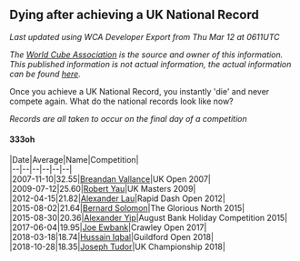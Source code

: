 ## Dying after achieving a UK National Record 

*Last updated using WCA Developer Export from Thu Mar 12 at 0611UTC*

*The [World Cube Association](https://www.worldcubeassociation.org) is the source and owner of this information. This published information is not actual information, the actual information can be found [here](https://www.worldcubeassociation.org/results).*

Once you achieve a UK National Record, you instantly 'die' and never compete again. What do the national records look like now?

*Records are all taken to occur on the final day of a competition*

#### 333oh

|Date|Average|Name|Competition|  
|--|--|--|--|--|--|  
|2007-11-10|32.55|[Breandan Vallance](https://www.worldcubeassociation.org/persons/2007VALL01)|UK Open 2007|  
|2009-07-12|25.60|[Robert Yau](https://www.worldcubeassociation.org/persons/2009YAUR01)|UK Masters 2009|  
|2012-04-15|21.82|[Alexander Lau](https://www.worldcubeassociation.org/persons/2011LAUA01)|Rapid Dash Open 2012|  
|2015-08-02|21.64|[Bernard Solomon](https://www.worldcubeassociation.org/persons/2013SOLO02)|The Glorious North 2015|  
|2015-08-30|20.36|[Alexander Yip](https://www.worldcubeassociation.org/persons/2015YIPA01)|August Bank Holiday Competition 2015|  
|2017-06-04|19.95|[Joe Ewbank](https://www.worldcubeassociation.org/persons/2015EWBA01)|Crawley Open 2017|  
|2018-03-18|18.74|[Hussain Iqbal](https://www.worldcubeassociation.org/persons/2016IQBA01)|Guildford Open 2018|  
|2018-10-28|18.35|[Joseph Tudor](https://www.worldcubeassociation.org/persons/2016TUDO02)|UK Championship 2018|  
